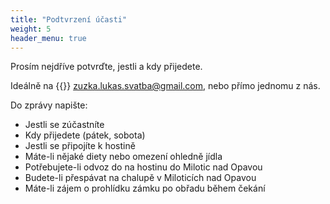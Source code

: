 ```yaml
---
title: "Podtvrzení účasti"
weight: 5
header_menu: true
---
```

Prosím nejdříve potvrďte, jestli a kdy přijedete.

Ideálně na {{<icon class="fa fa-envelope">}}&nbsp;[zuzka.lukas.svatba@gmail.com](mailto:zuzka.lukas.svatba@gmail.com), nebo přímo jednomu z nás.

Do zprávy napište:
* Jestli se zúčastníte
* Kdy přijedete (pátek, sobota)
* Jestli se připojíte k hostině
* Máte-li nějaké diety nebo omezení ohledně jídla
* Potřebujete-li odvoz do na hostinu do Milotic nad Opavou
* Budete-li přespávat na chalupě v Miloticích nad Opavou
* Máte-li zájem o prohlídku zámku po obřadu během čekání
